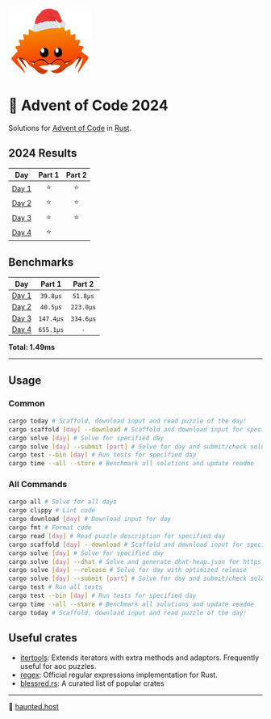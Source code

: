 <img src="./.assets/christmas_ferris.png" width="164">

# 🎄 Advent of Code 2024

Solutions for [Advent of Code](https://adventofcode.com/) in [Rust](https://www.rust-lang.org/).

<!--- advent_readme_stars table --->
## 2024 Results

| Day | Part 1 | Part 2 |
| :---: | :---: | :---: |
| [Day 1](https://adventofcode.com/2024/day/1) | ⭐ | ⭐ |
| [Day 2](https://adventofcode.com/2024/day/2) | ⭐ | ⭐ |
| [Day 3](https://adventofcode.com/2024/day/3) | ⭐ | ⭐ |
| [Day 4](https://adventofcode.com/2024/day/4) | ⭐ |   |
<!--- advent_readme_stars table --->

<!--- benchmarking table --->
## Benchmarks

| Day | Part 1 | Part 2 |
| :---: | :---: | :---:  |
| [Day 1](./src/bin/01.rs) | `39.8µs` | `51.8µs` |
| [Day 2](./src/bin/02.rs) | `40.5µs` | `223.0µs` |
| [Day 3](./src/bin/03.rs) | `147.4µs` | `334.6µs` |
| [Day 4](./src/bin/04.rs) | `655.1µs` | `-` |

**Total: 1.49ms**
<!--- benchmarking table --->

---

## Usage

### Common

```sh
cargo today # Scaffold, download input and read puzzle of the day!
cargo scaffold [day] --download # Scaffold and download input for specified day
cargo solve [day] # Solve for specified day
cargo solve [day] --submit [part] # Solve for day and submit/check solution
cargo test --bin [day] # Run tests for specified day
cargo time --all --store # Benchmark all solutions and update readme
```

### All Commands
```sh
cargo all # Solve for all days
cargo clippy # Lint code
cargo download [day] # Download input for day
cargo fmt # Format code
cargo read [day] # Read puzzle description for specified day
cargo scaffold [day] --download # Scaffold and download input for specified day
cargo solve [day] # Solve for specified day
cargo solve [day] --dhat # Solve and generate dhat-heap.json for https://nnethercote.github.io/dh_view/dh_view.html
cargo solve [day] --release # Solve for day with optimized release
cargo solve [day] --submit [part] # Solve for day and submit/check solution
cargo test # Run all tests
cargo test --bin [day] # Run tests for specified day
cargo time --all --store # Benchmark all solutions and update readme
cargo today # Scaffold, download input and read puzzle of the day!
```

## Useful crates

- [itertools](https://crates.io/crates/itertools): Extends iterators with extra methods and adaptors. Frequently useful for aoc puzzles.
- [regex](https://crates.io/crates/regex): Official regular expressions implementation for Rust.
- [blessred.rs](https://blessed.rs/crates): A curated list of popular crates

---
👻 [haunted.host](https://www.haunted.host)
